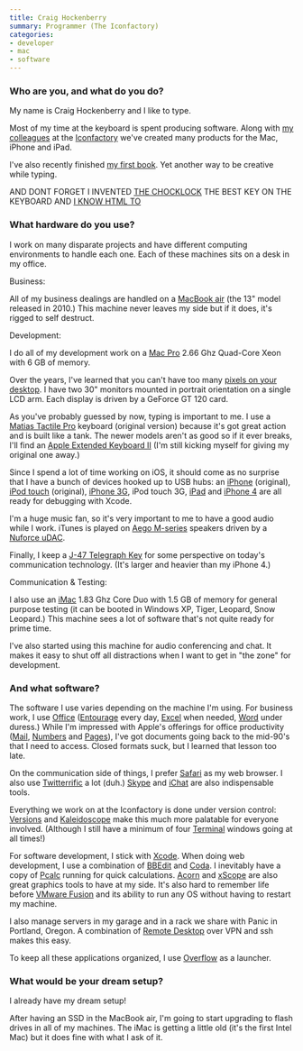 ```yaml
---
title: Craig Hockenberry
summary: Programmer (The Iconfactory)
categories:
- developer
- mac
- software
---
```


### Who are you, and what do you do?

My name is Craig Hockenberry and I like to type.

Most of my time at the keyboard is spent producing software. Along with [my colleagues](http://iconfactory.com/home/staff "The staff of the Iconfactory.") at the [Iconfactory](http://iconfactory.com/home "The Iconfactory.") we've created many products for the Mac, iPhone and iPad.

I've also recently finished [my first book](http://appdevmanual.com/ "The website for Craig's book."). Yet another way to be creative while typing.

AND DONT FORGET I INVENTED [THE CHOCKLOCK](http://www.google.com/search?q=chocklock "A Google search for 'chocklock'.") THE BEST KEY ON THE KEYBOARD AND [I KNOW HTML TO](http://shauninman.com/vs/?url=http%3A%2F%2Fchocklock.com "Craig knows HTML.")

### What hardware do you use?

I work on many disparate projects and have different computing environments to handle each one. Each of these machines sits on a desk in my office.

Business:

All of my business dealings are handled on a [MacBook air][macbook-air] (the 13" model released in 2010.) This machine never leaves my side but if it does, it's rigged to self destruct.

Development:

I do all of my development work on a [Mac Pro][mac-pro] 2.66 Ghz Quad-Core Xeon with 6 GB of memory.

Over the years, I've learned that you can't have too many [pixels on your desktop](http://files.iconfactory.net/craig/SixtyInch.jpg "A photo of Craig's screens."). I have two 30" monitors mounted in portrait orientation on a single LCD arm. Each display is driven by a GeForce GT 120 card.

As you've probably guessed by now, typing is important to me. I use a [Matias Tactile Pro][tactile-pro] keyboard (original version) because it's got great action and is built like a tank. The newer models aren't as good so if it ever breaks, I'll find an [Apple Extended Keyboard II][extended-keyboard-ii] (I'm still kicking myself for giving my original one away.)

Since I spend a lot of time working on iOS, it should come as no surprise that I have a bunch of devices hooked up to USB hubs: an [iPhone][] (original), [iPod touch][ipod-touch] (original), [iPhone 3G][iphone-3g], iPod touch 3G, [iPad][] and [iPhone 4][iphone-4] are all ready for debugging with Xcode.

I'm a huge music fan, so it's very important to me to have a good audio while I work. iTunes is played on [Aego M-series][aego-m] speakers driven by a [Nuforce uDAC][icon-udac].

Finally, I keep a [J-47 Telegraph Key](http://k6ix.net/J-37/J47.html "A telegraph key.") for some perspective on today's communication technology. (It's larger and heavier than my iPhone 4.)

Communication & Testing:

I also use an [iMac][] 1.83 Ghz Core Duo with 1.5 GB of memory for general purpose testing (it can be booted in Windows XP, Tiger, Leopard, Snow Leopard.) This machine sees a lot of software that's not quite ready for prime time.

I've also started using this machine for audio conferencing and chat. It makes it easy to shut off all distractions when I want to get in "the zone" for development.

### And what software?

The software I use varies depending on the machine I'm using. For business work, I use [Office][] ([Entourage][] every day, [Excel][] when needed, [Word][] under duress.) While I'm impressed with Apple's offerings for office productivity ([Mail][], [Numbers][] and [Pages][]), I've got documents going back to the mid-90's that I need to access. Closed formats suck, but I learned that lesson too late.

On the communication side of things, I prefer [Safari][] as my web browser. I also use [Twitterrific][] a lot (duh.) [Skype][] and [iChat][] are also indispensable tools.

Everything we work on at the Iconfactory is done under version control: [Versions][] and [Kaleidoscope][] make this much more palatable for everyone involved. (Although I still have a minimum of four [Terminal][] windows going at all times!)

For software development, I stick with [Xcode][]. When doing web development, I use a combination of [BBEdit][] and [Coda][]. I inevitably have a copy of [Pcalc][] running for quick calculations. [Acorn][] and [xScope][] are also great graphics tools to have at my side. It's also hard to remember life before [VMware Fusion][vmware-fusion] and its ability to run any OS without having to restart my machine.

I also manage servers in my garage and in a rack we share with Panic in Portland, Oregon. A combination of [Remote Desktop][remote-desktop] over VPN and ssh makes this easy.

To keep all these applications organized, I use [Overflow][] as a launcher.

### What would be your dream setup?

I already have my dream setup!

After having an SSD in the MacBook air, I'm going to start upgrading to flash drives in all of my machines. The iMac is getting a little old (it's the first Intel Mac) but it does fine with what I ask of it.

[aego-m]: https://www.macworld.com/product/413477/aego-m.html "Computer speakers."
[extended-keyboard-ii]: http://lowendmac.com/2006/apples-extended-keyboard-ii-sequel-to-a-legend/ "An ADB-based keyboard."
[icon-udac]: https://billstclair.com/udac/ "A USB digital audio converter."
[imac]: https://www.apple.com/imac/ "An all-in-one computer."
[ipad]: https://www.apple.com/ipad/ "A tablet device."
[iphone-3g]: https://en.wikipedia.org/wiki/IPhone_3G "A smartphone."
[iphone-4]: https://en.wikipedia.org/wiki/IPhone_4 "A smartphone."
[iphone]: https://en.wikipedia.org/wiki/IPhone_(1st_generation) "A smartphone."
[ipod-touch]: https://www.apple.com/ipod-touch/ "It's like an iPhone, without the phone bit."
[mac-pro]: https://www.apple.com/mac-pro/ "The Intel-based Mac tower computer."
[macbook-air]: https://www.apple.com/macbook-air/ "A very thin laptop."
[tactile-pro]: http://www.matias.ca/tactilepro/ "A keyboard with keys like the Apple Extended keyboard."
[acorn]: https://flyingmeat.com/acorn/ "An image editor for the Mac."
[bbedit]: http://www.barebones.com/products/bbedit/ "A text editor for the Mac."
[coda]: https://panic.com/coda/ "A single-window HTML/web tool for the Mac."
[entourage]: https://en.wikipedia.org/wiki/Microsoft_Entourage "A Mac email client included with Office."
[excel]: https://products.office.com/en-us/excel "A spreadsheet application."
[ichat]: https://en.wikipedia.org/wiki/IChat "An AIM/Jabber client included with Mac OS X."
[kaleidoscope]: https://www.kaleidoscopeapp.com/ "A file and image diff app for the Mac."
[mail]: https://en.wikipedia.org/wiki/Mail_(application) "The default Mac OS X mail client."
[numbers]: https://www.apple.com/numbers/ "A spreadsheet application for the Mac."
[office]: https://products.office.com/en-us/home "An office productivity suite."
[overflow]: http://stuntsoftware.com/overflow/ "A dock application launcher."
[pages]: https://www.apple.com/pages/ "A Mac word processor and layout tool from Apple."
[pcalc]: http://pcalc.com/ "A scientific calculator for the Mac."
[remote-desktop]: https://www.apple.com/remotedesktop/ "Software for managing a collection of Macs."
[safari]: https://www.apple.com/safari/ "A fast web browser."
[skype]: https://www.skype.com/en/ "Voice and video chat software."
[terminal]: https://en.wikipedia.org/wiki/Terminal_(OS_X) "A console application included with Mac OS X."
[twitterrific]: https://twitterrific.com/mac "A Twitter client for the Mac."
[versions]: https://versionsapp.com/ "A Subversion client for the Mac."
[vmware-fusion]: https://www.vmware.com/products/fusion.html "A PC emulator for the Mac."
[word]: https://products.office.com/en-us/word "A document editor."
[xcode]: https://en.wikipedia.org/wiki/Xcode "An IDE for Mac developers."
[xscope]: http://xscopeapp.com "A Mac tool for on-screen measuring and aligning."
